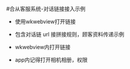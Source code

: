 #合从客服系统-对话链接接入示例

- 使用wkwebview打开链接

- 包含对话链 url 接拼接规则，顾客资料传递示例

- wkwebview内打开链接

- app内记得打开相机相册，权限




